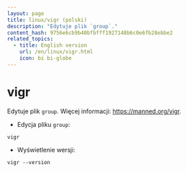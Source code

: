 ```yaml
---
layout: page
title: linux/vigr (polski)
description: "Edytuje plik `group`."
content_hash: 9756e6cb9b40bfbfff1927148b6c0e6fb28ebbe2
related_topics:
  - title: English version
    url: /en/linux/vigr.html
    icon: bi bi-globe
---
```

# vigr

Edytuje plik `group`.
Więcej informacji: <https://manned.org/vigr>.

- Edycja pliku `group`:

`vigr`

- Wyświetlenie wersji:

`vigr --version`
